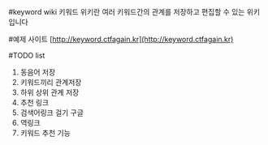 #keyword wiki
키워드 위키란 여러 키워드간의 관계를 저장하고 편집할 수 있는 위키입니다

#예제 사이트
[http://keyword.ctfagain.kr](http://keyword.ctfagain.kr)

#TODO list
1. 동음어 저장
1. 키워드끼리 관계저장
1. 하위 상위 관계 저장
1. 추천 링크
1. 검색어링크 걸기 구글
1. 역링크
1. 키워드 추천 기능
